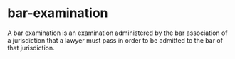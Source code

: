 # bar-examination
A bar examination is an examination administered by the bar association of a jurisdiction that a lawyer must pass in order to be admitted to the bar of that jurisdiction.
